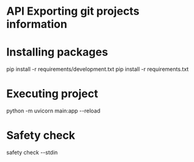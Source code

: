 # API Exporting git projects information


# Installing packages
pip install -r requirements/development.txt
pip install -r requirements.txt

# Executing project
python -m uvicorn main:app --reload

# Safety check
safety check --stdin